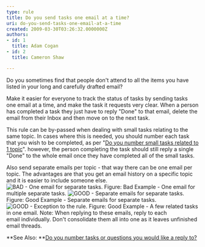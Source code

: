 ```yaml
---
type: rule
title: Do you send tasks one email at a time?
uri: do-you-send-tasks-one-email-at-a-time
created: 2009-03-30T03:26:32.0000000Z
authors:
- id: 1
  title: Adam Cogan
- id: 2
  title: Cameron Shaw

---
```


 Do you sometimes find that people don't attend to all the items you have listed in your long and carefully drafted email? 
 
Make it easier for everyone to track the status of tasks by sending tasks one email at a time, and make the task it requests very clear. When a person has completed a task they just have to reply "Done" to that email, delete the email from their Inbox and then move on to the next task.

This rule can be by-passed when dealing with small tasks relating to the same topic. In cases where this is needed, you should number each task that you wish to be completed, as per "[Do you number small tasks related to 1 topic](/Pages/NumberSmallTasks.aspx)". however, the person completing the task should still reply a single "Done" to the whole email once they have completed all of the small tasks.

Also send separate emails per topic - that way there can be one email per topic. The advantages are that you get an email history on a specific topic and it is easier to include someone else.
![BAD - One email for separate tasks.](/PublishingImages/separateTasksOneEmail.gif) Figure: Bad Example - One email for multiple separate tasks. ![GOOD - Separate emails for separate tasks.](/PublishingImages/separateTasksSeparateEmails.gif) Figure: Good Example - Separate emails for separate tasks. ![GOOD - Exception to the rule.](/PublishingImages/relatedTasks.gif) Figure: Good Example - A few related tasks in one email.
Note: When replying to these emails, reply to each email individually. Don't consolidate them all into one as it leaves unfinished email threads.

**See Also: **[Do you number tasks or questions you would like a reply to?](/Pages/NumberSmallTasks.aspx)


